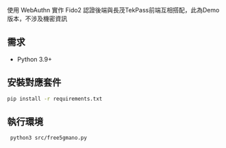 使用 WebAuthn 實作 Fido2 認證後端與長茂TekPass前端互相搭配，此為Demo版本，不涉及機密資訊

## 需求

- Python 3.9+

## 安裝對應套件

```sh
pip install -r requirements.txt
```

## 執行環境

```sh
 python3 src/free5gmano.py
```
